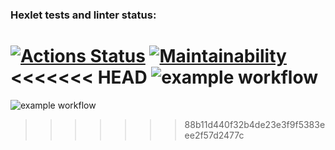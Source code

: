 ### Hexlet tests and linter status:
[![Actions Status](https://github.com/ssk93-dev/frontend-project-lvl1/workflows/hexlet-check/badge.svg)](https://github.com/ssk93-dev/frontend-project-lvl1/actions)
[![Maintainability](https://api.codeclimate.com/v1/badges/a99a88d28ad37a79dbf6/maintainability)](https://codeclimate.com/github/codeclimate/codeclimate/maintainability)
<<<<<<< HEAD
![example workflow](https://github.com/ssk93-dev/frontend-project-lvl1/actions/workflows/lint.yml/badge.svg)
=======
![example workflow](https://github.com/ssk93-dev/frontend-project-lvl1/actions/workflows/lint.yml/badge.svg)
>>>>>>> 88b11d440f32b4de23e3f9f5383eee2f57d2477c
